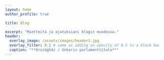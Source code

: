 ```yaml
---
layout: home
author_profile: true

title: Blog

excerpt: "Mietteitä ja ajatuksiani blogin muodossa."
header:
  overlay_image: /assets/images/header2.jpg
  overlay_filter: 0.2 # same as adding an opacity of 0.5 to a black background
  caption: "**Országház / Unkarin parlamenttitalo**"
---
```

